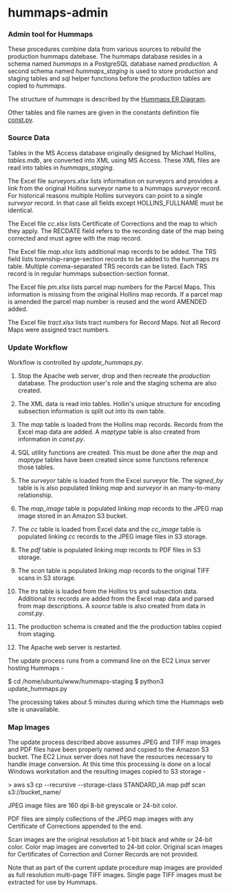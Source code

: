 # hummaps-admin 

### Admin tool for Hummaps

These procedures combine data from various sources to rebuild 
the production hummaps datebase.
The hummaps database resides in a schema named *hummaps* 
in a PostgreSQL database named *production*.
A second schema named *hummaps_staging* is used to store production 
and staging tables and sql helper functions before the production 
tables are copied to *hummaps*.

The structure of *hummaps* is described by the 
[Hummaps ER Diagram](https://github.com/chasmack/hummaps-admin/blob/master/docs/hummaps_ER.pdf).

Other tables and file names are given in the constants definition file
[const.py](https://github.com/chasmack/hummaps-admin/blob/master/const.py).

### Source Data

Tables in the MS Access database originally designed by Michael Hollins, 
*tables.mdb*, are converted into XML using MS Access.
These XML files are read into tables in *hummaps_staging*.

The Excel file *surveyors.xlsx* lists information on surveyors and provides
a link from the original Hollins surveyor name to a hummaps *surveyor* record.
For historical reasons multiple Hollins surveyors can point to a 
single *surveyor* record. 
In that case all fields except HOLLINS_FULLNAME must be identical.

The Excel file *cc.xlsx* lists Certificate of Corrections and the map
to which they apply. The RECDATE field refers to the recording date
of the map being corrected and must agree with the map record.

The Excel file *map.xlsx* lists additional map records to be added.
The TRS field lists township-range-section records to be added to the
hummaps *trs* table. Multiple comma-separated TRS records can be listed.
Each TRS record is in regular hummaps subsection-section format.

The Excel file *pm.xlsx* lists parcel map numbers for the Parcel Maps.
This information is missing from the original Hollins map records.
If a parcel map is amended the parcel map number is reused and the
word AMENDED added.

The Excel file *tract.xlsx* lists tract numbers for Record Maps.
Not all Record Maps were assigned tract numbers.

### Update Workflow

Workflow is controlled by *update_hummaps.py*.

1. Stop the Apache web server, drop and then recreate the *production* database.
The production user's role and the staging schema are also created.

2. The XML data is read into tables. Hollin's unique structure for encoding
subsection information is split out into its own table.

3. The *map* table is loaded from the Hollins map records.
Records from the Excel map data are added. A *maptype* table is also
created from information in *const.py*.

4. SQL utility functions are created. This must be done after the *map* and *maptype*
tables have been created since some functions reference those tables.

5. The *surveyor* table is loaded from the Excel surveyor file.
The *signed_by* table is is also populated linking *map* and *surveyor*
in an many-to-many relationship.

6. The *map_image* table is populated linking *map* records to the 
JPEG map image stored in an Amazon S3 bucket.

7. The *cc* table is loaded from Excel data and the *cc_image* table
is populated linking *cc* records to the JPEG image files in S3 storage.

8. The *pdf* table is populated linking *map* records to PDF files in S3 storage.

9. The *scan* table is populated linking *map* records to the original TIFF scans
in S3 storage.

10. The *trs* table is loaded from the Hollins trs and subsection data. 
Additional *trs* records are added from the Excel map data and parsed
from map descriptions.
A *source* table is also created from data in *const.py*. 

11. The production schema is created and the the production tables copied from staging.

12. The Apache web server is restarted. 

The update process runs from a command line on the 
EC2 Linux server hosting Hummaps -

$ cd /home/ubuntu/www/hummaps-staging
$ python3 update_hummaps.py

The processing takes about 5 minutes during which time the 
Hummaps web site is unavailable.

### Map Images

The update process described above assumes JPEG and TIFF map images and PDF files 
have been properly named and copied to the Amazon S3 bucket. The EC2 Linux server
does not have the resources necessary to handle image conversion. At this time 
this processing is done on a local Windows workstation and the resulting images
copied to S3 storage -

\> aws s3 cp --recursive --storage-class STANDARD_IA map pdf scan s3://bucket_name/

JPEG image files are 160 dpi 8-bit greyscale or 24-bit color.

PDF files are simply collections of the JPEG map images with any 
Certificate of Corrections appended to the end.

Scan images are the original resolution at 1-bit black and white or
24-bit color. Color map images are converted to 24-bit color. 
Original scan images for Certificates of Correction and Corner Records 
are not provided. 

Note that as part of the current update procedure map images are
provided as full resolution multi-page TIFF images. Single page 
TIFF images must be extracted for use by Hummaps.

